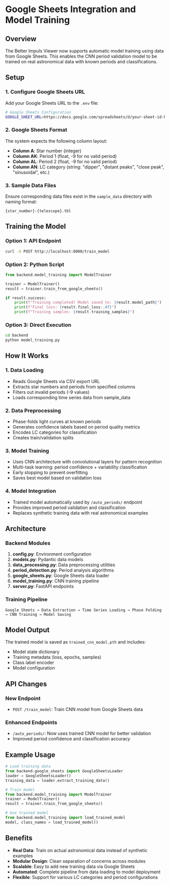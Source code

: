 # Google Sheets Integration and Model Training

## Overview

The Better Impuls Viewer now supports automatic model training using data from Google Sheets. This enables the CNN period validation model to be trained on real astronomical data with known periods and classifications.

## Setup

### 1. Configure Google Sheets URL

Add your Google Sheets URL to the `.env` file:

```bash
# Google Sheets Configuration
GOOGLE_SHEET_URL=https://docs.google.com/spreadsheets/d/your-sheet-id-here/edit#gid=0
```

### 2. Google Sheets Format

The system expects the following column layout:

- **Column A**: Star number (integer)
- **Column AK**: Period 1 (float, -9 for no valid period)
- **Column AL**: Period 2 (float, -9 for no valid period)  
- **Column AN**: LC category (string: "dipper", "distant peaks", "close peak", "sinusoidal", etc.)

### 3. Sample Data Files

Ensure corresponding data files exist in the `sample_data` directory with naming format:
```
{star_number}-{telescope}.tbl
```

## Training the Model

### Option 1: API Endpoint

```bash
curl -X POST http://localhost:8000/train_model
```

### Option 2: Python Script

```python
from backend.model_training import ModelTrainer

trainer = ModelTrainer()
result = trainer.train_from_google_sheets()

if result.success:
    print(f"Training completed! Model saved to: {result.model_path}")
    print(f"Final loss: {result.final_loss:.4f}")
    print(f"Training samples: {result.training_samples}")
```

### Option 3: Direct Execution

```bash
cd backend
python model_training.py
```

## How It Works

### 1. Data Loading
- Reads Google Sheets via CSV export URL
- Extracts star numbers and periods from specified columns
- Filters out invalid periods (-9 values)
- Loads corresponding time series data from sample_data

### 2. Data Preprocessing
- Phase-folds light curves at known periods
- Generates confidence labels based on period quality metrics
- Encodes LC categories for classification
- Creates train/validation splits

### 3. Model Training
- Uses CNN architecture with convolutional layers for pattern recognition
- Multi-task learning: period confidence + variability classification
- Early stopping to prevent overfitting
- Saves best model based on validation loss

### 4. Model Integration
- Trained model automatically used by `/auto_periods/` endpoint
- Provides improved period validation and classification
- Replaces synthetic training data with real astronomical examples

## Architecture

### Backend Modules

1. **config.py**: Environment configuration
2. **models.py**: Pydantic data models
3. **data_processing.py**: Data preprocessing utilities
4. **period_detection.py**: Period analysis algorithms
5. **google_sheets.py**: Google Sheets data loader
6. **model_training.py**: CNN training pipeline
7. **server.py**: FastAPI endpoints

### Training Pipeline

```
Google Sheets → Data Extraction → Time Series Loading → Phase Folding → CNN Training → Model Saving
```

## Model Output

The trained model is saved as `trained_cnn_model.pth` and includes:

- Model state dictionary
- Training metadata (loss, epochs, samples)
- Class label encoder
- Model configuration

## API Changes

### New Endpoint

- `POST /train_model`: Train CNN model from Google Sheets data

### Enhanced Endpoints

- `/auto_periods/`: Now uses trained CNN model for better validation
- Improved period confidence and classification accuracy

## Example Usage

```python
# Load training data
from backend.google_sheets import GoogleSheetsLoader
loader = GoogleSheetsLoader()
training_data = loader.extract_training_data()

# Train model
from backend.model_training import ModelTrainer
trainer = ModelTrainer()
result = trainer.train_from_google_sheets()

# Use trained model
from backend.model_training import load_trained_model
model, class_names = load_trained_model()
```

## Benefits

- **Real Data**: Train on actual astronomical data instead of synthetic examples
- **Modular Design**: Clean separation of concerns across modules
- **Scalable**: Easy to add new training data via Google Sheets
- **Automated**: Complete pipeline from data loading to model deployment
- **Flexible**: Support for various LC categories and period configurations